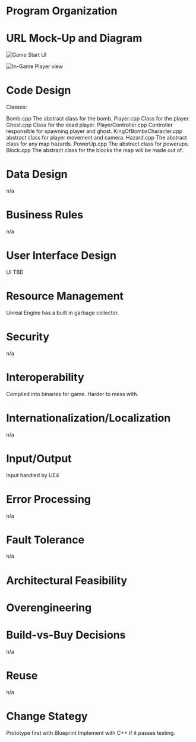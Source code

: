 # Program Organization

# URL Mock-Up and Diagram
![Game Start UI](/Users/andyn/OneDrive/Desktop/KingOfBombsUIStart.png)

![In-Game Player view](InGameView.png)



# Code Design
Classes:

Bomb.cpp
  The abstract class for the bomb.
Player.cpp
  Class for the player.
Ghost.cpp
  Class for the dead player.
PlayerController.cpp
  Controller responsible for spawning player and ghost.
 KingOfBombsCharacter.cpp
  abstract class for player movement and camera.
Hazard.cpp
  The abstract class for any map hazards.
PowerUp.cpp
  The abstract class for powerups.
Block.cpp
  The abstract class for the blocks the map will be made out of.

# Data Design
n/a
# Business Rules
n/a

# User Interface Design
UI TBD

# Resource Management
Unreal Engine has a built in garbage collector.

# Security
n/a
# Interoperability
Compiled into binaries for game. Harder to mess with.

# Internationalization/Localization
n/a

# Input/Output
Input handled by UE4

# Error Processing
n/a

# Fault Tolerance
n/a

# Architectural Feasibility

# Overengineering

# Build-vs-Buy Decisions
n/a

# Reuse
n/a

# Change Stategy
Prototype first with Blueprint Implement with C++ if it passes testing.
